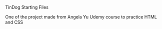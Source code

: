 TinDog Starting Files

One of the project made from Angela Yu Udemy course to practice HTML and CSS
